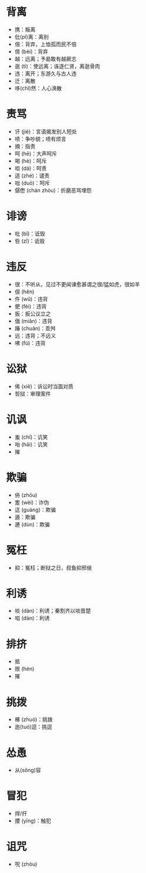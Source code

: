 # 背离
* 携：叛离
* 仳(pǐ)离：离别
* 倍：背弃，上恤孤而民不倍
* 偝 (bèi)：背弃
* 越：远离；予曷敢有越厥志
* 逖 (tì)：使远离；诛逐仁贤，离逖骨肉
* 违：离开；东游久与古人违
* 迁：离散
* 哆(chǐ)然：人心涣散
# 责骂
* 讦 (jié)：言语揭发别人短处
* 啧：争吵貌；啧有烦言
* 摘：指责
* 呵 (hē)：大声呵斥
* 喝 (hè)：呵斥
* 呾 (dá)：呵责
* 适 (zhé)：谴责
* 咄 (duō)：呵斥
* 僝僽 (chán zhòu)：折磨恶骂埋怨
# 诽谤
* 吡 (bǐ)：诋毁
* 呰 (zǐ)：诋毁
# 违反
* 很：不听从，见过不更闻谏愈甚谓之很/猛如虎，很如羊
* 佷 (hěn)
* 仵 (wǔ)：违背
* 俷 (fèi)：违背
* 扳：扳公议立之
* 偭 (miǎn)：违背
* 踳 (chuǎn)：乖舛
* 远：违背；不远义
* 咈 (fú)：违背
# 讼狱
* 俙 (xiē)：诉讼时当面对质
* 哲狱：审理案件
# 讥讽
* 蚩 (chī)：讥笑
* 咍 (hāi)：讥笑
* 摧
# 欺骗
* 侜 (zhōu)
* 躗 (wèi)：诈伪
* 迋 (guàng)：欺骗
* 遁：欺骗
* 遯 (dùn)：欺骗
# 冤枉
* 抑：冤枉；断狱之日，叔鱼抑邢侯
# 利诱
* 啖 (dàn)：利诱；秦割齐以啖晋楚
* 啗 (dàn)：利诱
# 排挤
* 抵
* 拫 (hén)
* 摧
# 挑拨
* 椓 (zhuó)：挑拨
* 迤(tuó)逗：挑逗
# 怂恿
* 从(sǒng)容
# 冒犯
* 捍/扞
* 攖 (yīng)：触犯
# 诅咒
* 呪 (zhòu)

